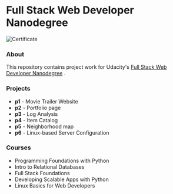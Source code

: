 # Full Stack Web Developer Nanodegree

![Certificate](fullstack-certicate.jpg)

### About
This repository contains project work for Udacity's [Full Stack Web Developer Nanodegree](https://www.udacity.com/course/nd004) .

### Projects
- **p1** - Movie Trailer Website
- **p2** - Portfolio page
- **p3** - Log Analysis
- **p4** - Item Catalog
- **p5** - Neighborhood map
- **p6** - Linux-based Server Configuration

### Courses
- Programming Foundations with Python
- Intro to Relational Databases
- Full Stack Foundations
- Developing Scalable Apps with Python
- Linux Basics for Web Developers
